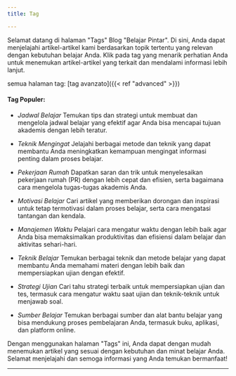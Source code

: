 ```yaml
---
title: Tag

---
```

Selamat datang di halaman "Tags" Blog "Belajar Pintar". Di sini, Anda dapat menjelajahi artikel-artikel kami berdasarkan topik tertentu yang relevan dengan kebutuhan belajar Anda. Klik pada tag yang menarik perhatian Anda untuk menemukan artikel-artikel yang terkait dan mendalami informasi lebih lanjut.


semua halaman tag: [tag avanzato]({{< ref "advanced" >}})



#### Tag Populer:

- *Jadwal Belajar*
  Temukan tips dan strategi untuk membuat dan mengelola jadwal belajar yang efektif agar Anda bisa mencapai tujuan akademis dengan lebih teratur.

- *Teknik Mengingat*
  Jelajahi berbagai metode dan teknik yang dapat membantu Anda meningkatkan kemampuan mengingat informasi penting dalam proses belajar.

- *Pekerjaan Rumah*
  Dapatkan saran dan trik untuk menyelesaikan pekerjaan rumah (PR) dengan lebih cepat dan efisien, serta bagaimana cara mengelola tugas-tugas akademis Anda.

- *Motivasi Belajar*
  Cari artikel yang memberikan dorongan dan inspirasi untuk tetap termotivasi dalam proses belajar, serta cara mengatasi tantangan dan kendala.

- *Manajemen Waktu*
  Pelajari cara mengatur waktu dengan lebih baik agar Anda bisa memaksimalkan produktivitas dan efisiensi dalam belajar dan aktivitas sehari-hari.

- *Teknik Belajar*
  Temukan berbagai teknik dan metode belajar yang dapat membantu Anda memahami materi dengan lebih baik dan mempersiapkan ujian dengan efektif.

- *Strategi Ujian*
  Cari tahu strategi terbaik untuk mempersiapkan ujian dan tes, termasuk cara mengatur waktu saat ujian dan teknik-teknik untuk menjawab soal.

- *Sumber Belajar*
  Temukan berbagai sumber dan alat bantu belajar yang bisa mendukung proses pembelajaran Anda, termasuk buku, aplikasi, dan platform online.

Dengan menggunakan halaman "Tags" ini, Anda dapat dengan mudah menemukan artikel yang sesuai dengan kebutuhan dan minat belajar Anda. Selamat menjelajahi dan semoga informasi yang Anda temukan bermanfaat!


---


